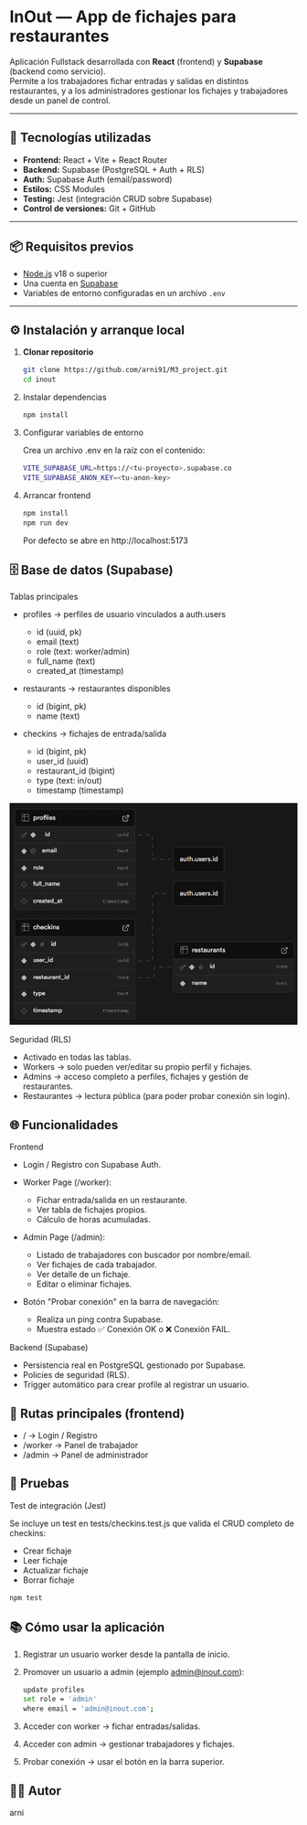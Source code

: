 # InOut — App de fichajes para restaurantes

Aplicación Fullstack desarrollada con **React** (frontend) y **Supabase** (backend como servicio).  
Permite a los trabajadores fichar entradas y salidas en distintos restaurantes, y a los administradores gestionar los fichajes y trabajadores desde un panel de control.

---

## 🚀 Tecnologías utilizadas

- **Frontend:** React + Vite + React Router
- **Backend:** Supabase (PostgreSQL + Auth + RLS)
- **Auth:** Supabase Auth (email/password)
- **Estilos:** CSS Modules
- **Testing:** Jest (integración CRUD sobre Supabase)
- **Control de versiones:** Git + GitHub

---

## 📦 Requisitos previos

- [Node.js](https://nodejs.org/) v18 o superior  
- Una cuenta en [Supabase](https://supabase.com)  
- Variables de entorno configuradas en un archivo `.env`

---

## ⚙️ Instalación y arranque local

1. **Clonar repositorio**

   ```bash
   git clone https://github.com/arni91/M3_project.git
   cd inout
   ```
2. Instalar dependencias
 
    ```bash
    npm install
    ```
3. Configurar variables de entorno

    Crea un archivo .env en la raíz con el contenido:

    ```bash 
    VITE_SUPABASE_URL=https://<tu-proyecto>.supabase.co
    VITE_SUPABASE_ANON_KEY=<tu-anon-key>
    ```
4. Arrancar frontend

    ```bash
    npm install
    npm run dev
    ```
    Por defecto se abre en http://localhost:5173

## 🗄️ Base de datos (Supabase)

Tablas principales

- profiles → perfiles de usuario vinculados a auth.users

  -  id (uuid, pk)
  - email (text)
  - role (text: worker/admin)
  - full_name (text)
  - created_at (timestamp)

- restaurants → restaurantes disponibles
  
  - id (bigint, pk)
  - name (text)

- checkins → fichajes de entrada/salida

  - id (bigint, pk)
  - user_id (uuid)
  - restaurant_id (bigint)
  - type (text: in/out)
  - timestamp (timestamp)

![Schema Supabase](./public/schema.png)

Seguridad (RLS)

- Activado en todas las tablas.
- Workers → solo pueden ver/editar su propio perfil y fichajes.
- Admins → acceso completo a perfiles, fichajes y gestión de restaurantes.
- Restaurantes → lectura pública (para poder probar conexión sin login).



## 🌐 Funcionalidades

Frontend

- Login / Registro con Supabase Auth.
- Worker Page (/worker):
  - Fichar entrada/salida en un restaurante.
  - Ver tabla de fichajes propios.
  - Cálculo de horas acumuladas.

- Admin Page (/admin):
  - Listado de trabajadores con buscador por nombre/email.
  - Ver fichajes de cada trabajador.
  - Ver detalle de un fichaje.
  - Editar o eliminar fichajes.

- Botón "Probar conexión" en la barra de navegación:
  - Realiza un ping contra Supabase.
  - Muestra estado ✅ Conexión OK o ❌ Conexión FAIL.

Backend (Supabase)

- Persistencia real en PostgreSQL gestionado por Supabase.
- Policies de seguridad (RLS).
- Trigger automático para crear profile al registrar un usuario.

## 🔎 Rutas principales (frontend)

- / → Login / Registro
- /worker → Panel de trabajador
- /admin → Panel de administrador

## 🧪 Pruebas

Test de integración (Jest)

Se incluye un test en tests/checkins.test.js que valida el CRUD completo de checkins:

- Crear fichaje
- Leer fichaje
- Actualizar fichaje
- Borrar fichaje

```bash 
npm test
```
## 📚 Cómo usar la aplicación

1. Registrar un usuario worker desde la pantalla de inicio.
2. Promover un usuario a admin (ejemplo admin@inout.com):

    ```bash
    update profiles
    set role = 'admin'
    where email = 'admin@inout.com';
    ```
3. Acceder con worker → fichar entradas/salidas.
4. Acceder con admin → gestionar trabajadores y fichajes.
5. Probar conexión → usar el botón en la barra superior.

## 👨‍💻 Autor

arni




